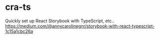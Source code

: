 # cra-ts
Quickly set up React Storybook with TypeScript, etc.. https://medium.com/@annycarolinegnr/storybook-with-react-typescript-1c15a1cbc26a 
